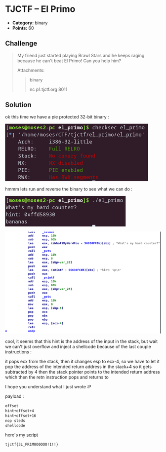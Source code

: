 # TJCTF – El Primo

* **Category:** binary
* **Points:** 60

## Challenge

> My friend just started playing Brawl Stars and he keeps raging because he can't beat El Primo! Can you help him?
>
> Attachments:
> > binary
> >
> > nc p1.tjctf.org 8011

## Solution

ok this time we have a pie protected 32-bit binary :

![screenshot](https://github.com/0d12245589/CTF-writeups/raw/master/2020/TJCTF/binary/el_primo/images/screenshot1.png)

hmmm lets run and reverse the binary to see what we can do :

![screenshot](https://github.com/0d12245589/CTF-writeups/raw/master/2020/TJCTF/binary/el_primo/images/screenshot2.png)

![screenshot](https://github.com/0d12245589/CTF-writeups/raw/master/2020/TJCTF/binary/el_primo/images/screenshot3.png)

cool, it seems that this hint is the address of the input in the stack, but wait we can't just overflow and inject a shellcode because of the last couple instructions :

it pops ecx from the stack, then it changes esp to ecx-4, so we have to let it pop the address of the intended return address in the stack+4 so it gets subtracted by 4 then the stack pointer points to the intended return address which then the retn instruction pops and returns to

I hope you understand what I just wrote :P

payload :
```
offset
hint+offset+4
hint+offset+16
nop sleds
shellcode
```

here's my [script](https://github.com/0d12245589/CTF-writeups/raw/master/2020/TJCTF/binary/el_primo/solve.py)

```
tjctf{3L_PR1M0O0OOO!1!!}
```
